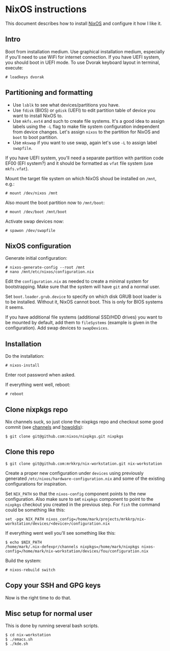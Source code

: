 # NixOS instructions

This document describes how to install [NixOS](https://nixos.org) and
configure it how I like it.

## Intro

Boot from installation medium. Use graphical installation medium, especially
if you'll need to use WiFi for internet connection. If you have UEFI system,
you should boot in UEFI mode. To use Dvorak keyboard layout in terminal,
execute:

```console
# loadkeys dvorak
```

## Partitioning and formatting

* Use `lsblk` to see what devices/partitions you have.
* Use `fdisk` (BIOS) or `gdisk` (UEFI) to edit partition table of device you
  want to install NixOS to.
* Use `mkfs.ext4` and such to create file systems. It's a good idea to
  assign labels using the `-L` flag to make file system configuration
  independent from device changes. Let's assign `nixos` to the partition for
  NixOS and `boot` to boot partition.
* Use `mkswap` if you want to use swap, again let's use `-L` to assign label
  `swapfile`.

If you have UEFI system, you'll need a separate partition with partition
code EF00 (EFI system?) and it should be formatted as `vfat` file system
(use `mkfs.vfat`).

Mount the target file system on which NixOS shoud be installed on `/mnt`,
e.g.:

```console
# mount /dev/nixos /mnt
```

Also mount the boot partition now to `/mnt/boot`:

```console
# mount /dev/boot /mnt/boot
```

Activate swap devices now:

```console
# spawon /dev/swapfile
```

## NixOS configuration

Generate initial configuration:

```console
# nixos-generate-config --root /mnt
# nano /mnt/etc/nixos/configuration.nix
```

Edit the `configuration.nix` as needed to create a minimal system for
bootstrapping. Make sure that the system will have `git` and a normal user.

Set `boot.loader.grub.device` to specify on which disk GRUB boot loader is
to be installed. Without it, NixOS cannot boot. This is only for BIOS
systems it seems.

If you have additional file systems (additional SSD/HDD drives) you want to
be mounted by default, add them to `fileSystems` (example is given in the
configuration). Add swap devices to `swapDevices`.

## Installation

Do the installation:

```console
# nixos-install
```

Enter root password when asked.

If everything went well, reboot:

```console
# reboot
```

## Clone nixpkgs repo

Nix channels suck, so just clone the nixpkgs repo and checkout some good
commit (see [channels][channels] and [howoldis][howoldis]):

```console
$ git clone git@github.com:nixos/nixpkgs.git nixpkgs
```

## Clone this repo

```console
$ git clone git@github.com:mrkkrp/nix-workstation.git nix-workstation
```

Create a proper new configuration under `devices` using previously generated
`/etc/nixos/hardware-configuration.nix` and some of the existing
configurations for inspiration.

Set `NIX_PATH` so that the `nixos-config` component points to the new
configuration. Also make sure to set `nixpkgs` component to point to the
`nixpkgs` checkout you created in the previous step. For `fish` the command
could be something like this:

```console
set -pgx NIX_PATH nixos_config=/home/mark/projects/mrkkrp/nix-workstation/devices/<device>/configuration.nix
```

If everything went well you'll see something like this:

```console
$ echo $NIX_PATH
/home/mark/.nix-defexpr/channels nixpkgs=/home/mark/nixpkgs nixos-config=/home/mark/nix-workstation/devices/fou/configuration.nix
```

Build the system:

```consoule
# nixos-rebuild switch
```

## Copy your SSH and GPG keys

Now is the right time to do that.

## Misc setup for normal user

This is done by running several bash scripts.

```console
$ cd nix-workstation
$ ./emacs.sh
$ ./kde.sh
```

[channels]: https://channels.nix.gsc.io
[howoldis]: https://howoldis.herokuapp.com/
